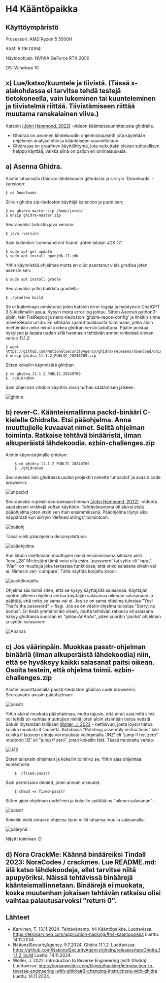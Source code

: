 # H4 Kääntöpaikka

## Käyttöympäristö

Prosessori: AMD Ryzen 5 5500H

RAM: 8 GB DDR4

Näytönohjain: NVIVIA GeForce RTX 2050

OS: Windows 10

## x) Lue/katso/kuuntele ja tiivistä. (Tässä x-alakohdassa ei tarvitse tehdä testejä tietokoneella, vain lukeminen tai kuunteleminen ja tiivistelmä riittää. Tiivistämiseen riittää muutama ranskalainen viiva.) 

Katsoin [(John Hammond, 2022)](https://www.youtube.com/watch?v=oTD_ki86c9I) -videon käänteissuunnittelusta ghidralla. 

- Ghidraa on avoimen lähdekoodin ohjelmistopaketti jota käytetään ohjelmien analysointiin ja käänteiseen suunnitteluun.
- Ghidrassa on graafinen käyttölittymä, jota vaikuttaisi olevan suhteellisen helppo käyttää, vaikka siinä on paljon eri ominaisuuksia.

## a) Asenna Ghidra. 

Aloitin lataamalla Ghidran lähdekoodin githubista ja siirryin 'Downloads' - kansioon:

    $ cd Downloads

Siirsin ghidra zip-tiedoston käyttäjä kansioon ja purin sen:

    $ mv ghidra-master.zip /home/jereb/
    $ unzip ghidra-master.zip

Seuraavaksi tarkistin java version.

    $ java -version

Sain kuitenkin 'command not found' Joten latasin JDK 17:

    $ sudo apt-get update
    $ sudo apt install openjdk-17-jdk

Yritin käynnistää ohjelmaa mutta en ollut asentanut vielä gradlea joten asensin sen:

    $ sudo apt install gradle

Seuraavaksi yritin buildata gradlella:

    $ ./gradlew build

Se ei kuitenkaan onnistunut joten katsoin error logeja ja hyödynsin ChatGPT 3.5-kielimallin apua. Kysyin mistä error log johtuu. Sitten Asensin python3-pipin, tein FlatRepon ja nano-tiedoston 'ghidra-repos-config' ja linkitin sinne mavenRepon url:än. En siltikään saanut buildausta toimimaan, joten aloin miettimään onko minulla oikea ghidran versio ladattuna. Päätin poistaa nykyisen ja ladata uuden sillä huomasin tehtävän annon vinkeissä olevan versio 11.1.2: 

    $ wget https://github.com/NationalSecurityAgency/ghidra/releases/download/Ghidra_11.1.2_build/ghidra_11.1.2_PUBLIC_20240709.zip 
    $ unzip ghidra_11.1.2_PUBLIC_20240709.zip

Sitten kokeilin käynnistää ghidran:

    $ cd ghidra_11.1.2_PUBLIC_20240709
    $ ./ghidraRun

Sain ohjelman vihdoin käyntiin aivan turhan säätämisen jälkeen: 

![ghidra](Kuvat/ghidra.png)

    
## b) rever-C. Käänteismallinna packd-binääri C-kielelle Ghidralla. Etsi pääohjelma. Anna muuttujielle kuvaavat nimet. Selitä ohjelman toiminta. Ratkaise tehtävä binääristä, ilman alkuperäistä lähdekoodia. ezbin-challenges.zip

Aloitin käynnistämällä ghidran:

        $ cd ghidra_11.1.2_PUBLIC_20240709
        $ ./ghidraRun

Seuraavaksi loin ghidrassa uuden projektin nimeltä 'unpackd' ja avasin code browserin: 

![unpackd](Kuvat/unpackd.png)

Seuraavaksi rupesin seuraamaan hieman [(John Hammond, 2022)](https://www.youtube.com/watch?v=oTD_ki86c9I) -videota saadakseni vinkkejä softan käyttöön. Tehtävänantona oli aluksi etsiä pääohjelma joten etsin sen ihan ensimmäisenä. Pääohjelma löytyi aika näppärästi kun siirryin 'defined strings' toimintoon: 

![pääohj](Kuvat/pääohj.png)

Tässä vielä pääohjelma decompilattuna: 

![pääohjelma](Kuvat/pääohjelma.png)

Kun lähdin miettimään muuttujien nimiä ensimmäisenä silmään pisti 'local_28' Mielestäni tämä voisi olla esim. 'password' tai syöte eli 'input'. 'iVar1' on muuttuja joka tarkastaa funktiossa, että onko salasana oikein vai ei. Nimesin sen 'compare'. Tältä näyttää korjattu koodi: 

![packdkorjattu](Kuvat/packdkorjaus.png)

Ohjelma siis toimii siten, että se kysyy käyttäjältä salasanaa. Käyttäjän syötön jälkeen ohjelma vertaa käyttäjän salasanaa oikeaan salasanaan ja päättää, että onko se sama vai ei. Jos se on sama ohjelma tulostaa "Yes! That's the password" + flagi. Jos se on väärin ohjelma tulostaa "Sorry, no bonus". En tiedä ymmärsinkö oikein, mutta tehtävän ratkaisu eli salasana näkyy ghidrassa suoraan eli "piilos-AnAnAs", joten suoritin 'packd' ohjelman ja syötin salasanan: 

![Ananas](Kuvat/Anssi.png)

## c) Jos väärinpäin. Muokkaa passtr-ohjelman binääriä (ilman alkuperäistä lähdekoodia) niin, että se hyväksyy kaikki salasanat paitsi oikean. Osoita testein, että ohjelma toimii. ezbin-challenges.zip 

Aloitin importtaamalla passtr-tiedoston ghidran code browseriin. Seuraavaksi avasin pääohjelman: 

 ![passtr](Kuvat/passtr.png)

Yritin aluksi muokata pääohjelmaa, mutta tajusin, että ainut asia mitä siinä voi tehdä on vaihtaa muuttujien nimiä joten aloin etsimään tietoa netistä. Satuin löytämään tälläisen [Wolter, J. 2022](https://jorianwoltjer.com/blog/p/hacking/introduction-to-reverse-engineering-with-ghidra) - nettisivun, josta löysin tietoa kuinka muokata if-lausetta. Kohdassa "Patching assembly instructions" luki kuinka if lauseen ehtoja voi muokata vaihtamalla 'JNZ' eli "jump if not zero" muotoon 'JZ' eli "jump if zero", joten kokeilin tätä. Tässä muokattu versio: 

![JZ2](Kuvat/Jz2.png)

Sitten tallensin ohjelman ja kokeilin toimiiko se. Yritin ajaa ohjelmaa komennolla:

        $ ./fixed-passtr

Sain permission denied, joten annoin oikeudet. 

        $ chmod +x fixed-passtr

Sitten ajoin ohjelman uudelleen ja kokeilin syöttää ns "oikean salasanan":

![passtr](Kuvat/passtrtesti.png)

Kokeilin vielä antaako ohjelma lipun millä tahansa muulla salasanalla: 

![päärynä](Kuvat/päärynä.png)

Näytti toimivan :D

## d) Nora CrackMe: Käännä binääreiksi Tindall 2023: NoraCodes / crackmes. Lue README.md: älä katso lähdekoodeja, ellet tarvitse niitä apupyöriksi. Näissä tehtävissä binäärejä käänteismallinnetaan. Binäärejä ei muokata, koska muutenhan jokaisen tehtävän ratkaisu olisi vaihtaa palautusarvoksi "return 0". 

## Lähteet
- Karvinen, T. 13.11.2024. Tehtävänanto. h4 Kääntöpaikka. Luettavissa: https://terokarvinen.com/application-hacking/#h4-kaantopaikka Luettu: 14.11.2024
- NationalSecurityAgency. 9.7.2024. Ghidra 11.1.2. Luettavissa:  https://github.com/NationalSecurityAgency/ghidra/releases/tag/Ghidra_11.1.2_build Luettu: 14.11.2024.
- Wolter, J. 2022. Introduction to Reverse Engineering (with Ghidra) Luettavissa: https://jorianwoltjer.com/blog/p/hacking/introduction-to-reverse-engineering-with-ghidra#3-changing-instructions-with-ghidra Luettu: 14.11.2024.

    
